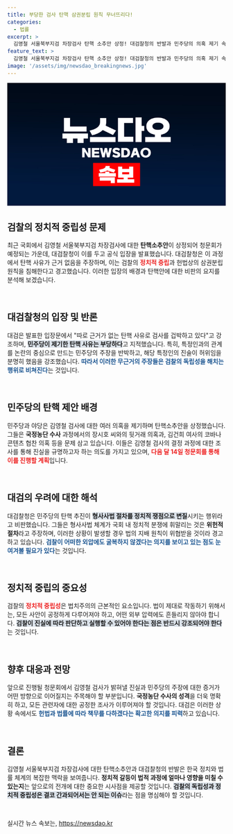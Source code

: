 ```yaml
---
title: 부당한 검사 탄핵 삼권분립 원칙 무너뜨리다!
categories:
  - 법률
excerpt: >
  김영철 서울북부지검 차장검사 탄핵 소추안 상정! 대검찰청의 반발과 민주당의 의혹 제기 속 정치 논란이 격화되고 있다. 진실은 무엇일까?
feature_text: >
  김영철 서울북부지검 차장검사 탄핵 소추안 상정! 대검찰청의 반발과 민주당의 의혹 제기 속 정치 논란이 격화되고 있다. 진실은 무엇일까?
image: '/assets/img/newsdao_breakingnews.jpg'
---
```


<p><img src="/assets/img/newsdao_breakingnews.jpg" alt="pcversion 속보" /></p>

<h2 data-ke-size="size26">검찰의 정치적 중립성 문제</h2>

<p data-ke-size="size16">최근 국회에서 김영철 서울북부지검 차장검사에 대한 <b>탄핵소추안</b>이 상정되어 청문회가 예정되는 가운데, 대검찰청이 이를 두고 공식 입장을 발표했습니다. 대검찰청은 이 과정에서 탄핵 사유가 근거 없음을 주장하며, 이는 검찰의 <b><span style="color: #ee2323;">정치적 중립</span></b>과 헌법상의 삼권분립 원칙을 침해한다고 경고했습니다. 이러한 입장의 배경과 탄핵안에 대한 비판의 요지를 분석해 보겠습니다. </p>

<p data-ke-size="size16">&nbsp;</p>

<h2 data-ke-size="size26">대검찰청의 입장 및 반론</h2>

<p data-ke-size="size16">대검은 발표한 입장문에서 "따로 근거가 없는 탄핵 사유로 검사를 겁박하고 있다"고 강조하며, <b><span style="background-color: #21538527;">민주당이 제기한 탄핵 사유는 부당하다</span></b>고 지적했습니다. 특히, 특정인과의 관계를 논란의 중심으로 만드는 민주당의 주장을 반박하고, 해당 특정인의 진술이 허위임을 분명히 했음을 강조했습니다. <b><span style="color: #1a5490;">따라서 이러한 무근거의 주장들은 검찰의 독립성을 해치는 행위로 비쳐진다</span></b>는 것입니다.</p>

<p data-ke-size="size16">&nbsp;</p>

<h2 data-ke-size="size26">민주당의 탄핵 제안 배경</h2>

<p data-ke-size="size16">민주당과 야당은 김영철 검사에 대한 여러 의혹을 제기하며 탄핵소추안을 상정했습니다. 그들은 <b>국정농단 수사</b> 과정에서의 장시호 씨와의 뒷거래 의혹과, 김건희 여사의 코바나콘텐츠 협찬 의혹 등을 문제 삼고 있습니다. 이들은 김영철 검사의 결정 과정에 대한 조사를 통해 진실을 규명하고자 하는 의도를 가지고 있으며, <b><span style="color: #ee2323;">다음 달 14일 청문회를 통해 이를 진행할 계획</span></b>입니다.</p>

<p data-ke-size="size16">&nbsp;</p>

<h2 data-ke-size="size26">대검의 우려에 대한 해석</h2>

<p data-ke-size="size16">대검찰청은 민주당의 탄핵 추진이 <b><span style="background-color: #21538527;">형사사법 절차를 정치적 쟁점으로 변질</span></b>시키는 행위라고 비판했습니다. 그들은 형사사법 체계가 국회 내 정치적 분쟁에 휘말리는 것은 <b>위헌적 절차</b>라고 주장하며, 이러한 상황이 발생할 경우 법의 지배 원칙이 위협받을 것이라 경고하고 있습니다. <b><span style="color: #1a5490;">검찰이 어떠한 외압에도 굴복하지 않겠다는 의지를 보이고 있는 점도 눈여겨볼 필요가 있다</span></b>는 것입니다.</p>

<p data-ke-size="size16">&nbsp;</p>

<h2 data-ke-size="size26">정치적 중립의 중요성</h2>

<p data-ke-size="size16">검찰의 <b><span style="color: #ee2323;">정치적 중립성</span></b>은 법치주의의 근본적인 요소입니다. 법이 제대로 작동하기 위해서는, 모든 사안이 공정하게 다루어져야 하고, 어떤 외부 압력에도 흔들리지 않아야 합니다. <b><span style="background-color: #21538527;">검찰이 진실에 따라 판단하고 실행할 수 있어야 한다는 점은 반드시 강조되어야 한다</span></b>는 것입니다.</p>

<p data-ke-size="size16">&nbsp;</p>

<h2 data-ke-size="size26">향후 대응과 전망</h2>

<p data-ke-size="size16">앞으로 진행될 청문회에서 김영철 검사가 밝혀낼 진실과 민주당의 주장에 대한 증거가 어떤 방향으로 이어질지는 주목해야 할 부분입니다. <b>국정농단 수사의 성격</b>을 더욱 명확히 하고, 모든 관련자에 대한 공정한 조사가 이루어져야 할 것입니다. 대검은 이러한 상황 속에서도 <b><span style="color: #1a5490;">헌법과 법률에 따라 책무를 다하겠다는 확고한 의지를 피력</span></b>하고 있습니다.</p>

<p data-ke-size="size16">&nbsp;</p>

<h2 data-ke-size="size26">결론</h2>

<p data-ke-size="size16">김영철 서울북부지검 차장검사에 대한 탄핵소추안과 대검찰청의 반발은 한국 정치와 법률 체계의 복잡한 맥락을 보여줍니다. <b>정치적 갈등이 법적 과정에 얼마나 영향을 미칠 수 있는지</b>는 앞으로의 전개에 대한 중요한 시사점을 제공할 것입니다. <b><span style="background-color: #21538527;">검찰의 독립성과 정치적 중립성은 결코 간과되어서는 안 되는 이슈</span></b>라는 점을 명심해야 할 것입니다.</p>

<p data-ke-size="size16">&nbsp;</p>
실시간 뉴스 속보는, <a href="https://newsdao.kr" rel="dofollow">https://newsdao.kr</a>


